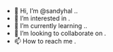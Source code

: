- 👋 Hi, I’m @sandyhal ..
- 👀 I’m interested in .
- 🌱 I’m currently learning ..
- 💞️ I’m looking to collaborate on .
- 📫 How to reach me .

<!---
sandyhal/sandyhal is a ✨ special ✨ repository because its `README.md` (this file) appears on your GitHub profile.
You can click the Preview link to take a look at your changes.
--->
